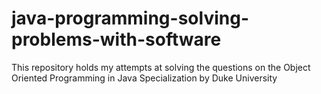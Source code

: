 # java-programming-solving-problems-with-software
This repository holds my attempts at solving the questions on the Object Oriented Programming in Java Specialization by Duke University
